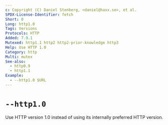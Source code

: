 ```yaml
---
c: Copyright (C) Daniel Stenberg, <daniel@haxx.se>, et al.
SPDX-License-Identifier: fetch
Short: 0
Long: http1.0
Tags: Versions
Protocols: HTTP
Added: 7.9.1
Mutexed: http1.1 http2 http2-prior-knowledge http3
Help: Use HTTP 1.0
Category: http
Multi: mutex
See-also:
  - http0.9
  - http1.1
Example:
  - --http1.0 $URL
---
```


# `--http1.0`

Use HTTP version 1.0 instead of using its internally preferred HTTP version.
